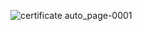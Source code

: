 ![certificate auto_page-0001](https://github.com/Natalchik/auto_testing.jpg/assets/96827369/5dc72a4b-6366-41d1-ba36-4bba4b21e32e)
